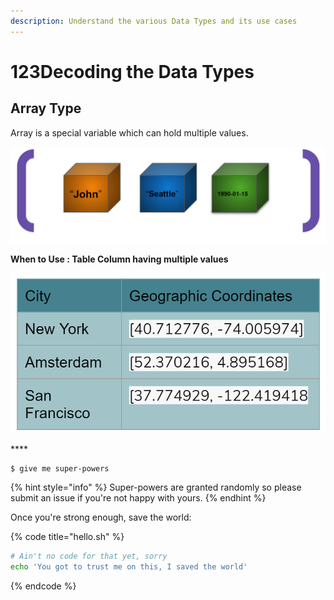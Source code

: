 ```yaml
---
description: Understand the various Data Types and its use cases
---
```


# 123Decoding the Data Types

## Array Type

Array is a special variable which can hold multiple values.

![Example of Array Type](../.gitbook/assets/image%20%282%29.png)

**When to Use :  Table Column having multiple values**  


![Here city coordinates are captured in one single column that contain 2 distinct values](../.gitbook/assets/image%20%283%29.png)

\*\*\*\*

  


```
$ give me super-powers
```

{% hint style="info" %}
 Super-powers are granted randomly so please submit an issue if you're not happy with yours.
{% endhint %}

Once you're strong enough, save the world:

{% code title="hello.sh" %}
```bash
# Ain't no code for that yet, sorry
echo 'You got to trust me on this, I saved the world'
```
{% endcode %}



